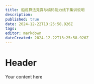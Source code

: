 ```yaml
---
title: 船说算法竞赛与编码能力线下集训说明
description: 
published: true
date: 2024-12-22T13:25:58.926Z
tags: 
editor: markdown
dateCreated: 2024-12-22T13:25:58.926Z
---
```


# Header
Your content here